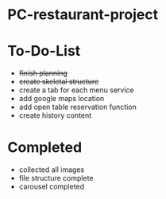 # PC-restaurant-project

# To-Do-List 
* <del>finish planning</del>
* <del>create skeletal structure</del>
* create a tab for each menu service
* add google maps location
* add open table reservation function
* create history content
  

# Completed
* collected all images
* file structure complete
* carousel completed
